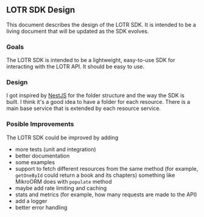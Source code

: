 ## LOTR SDK Design

This document describes the design of the LOTR SDK. It is intended to be a
living document that will be updated as the SDK evolves.

### Goals

The LOTR SDK is intended to be a lightweight, easy-to-use SDK for interacting
with the LOTR API. It should be easy to use.


### Design

I got inspired by [NestJS](https://nestjs.com/) for the folder structure and
the way the SDK is built. I think it's a good idea to have a folder for each
resource. 
There is a main base service that is extended by each resource service.


### Posible Improvements

The LOTR SDK could be improved by adding 
- more tests (unit and integration)
- better documentation
- some examples
- support to fetch different resources from the same method (for example, 
  `getOneById` could return a book and its chapters)
  something like MikroORM does with `populate` method
- maybe add rate limiting and caching 
- stats and metrics (for example, how many requests are made to the API)
- add a logger
- better error handling
